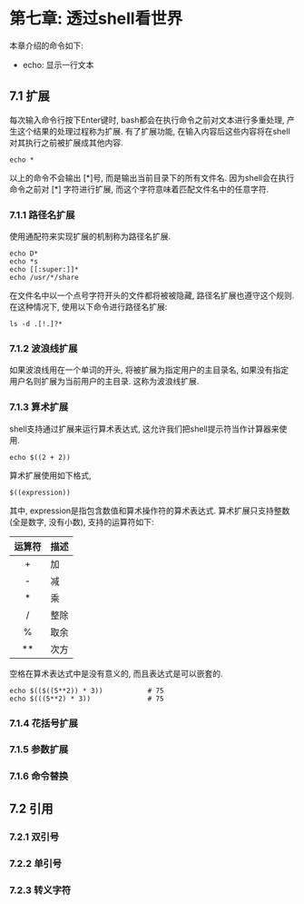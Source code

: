 # 第七章: 透过shell看世界 #

本章介绍的命令如下:

- echo: 显示一行文本

## 7.1 扩展 ##

每次输入命令行按下Enter键时, bash都会在执行命令之前对文本进行多重处理, 产生这个结果的处理过程称为扩展. 有了扩展功能, 在输入内容后这些内容将在shell对其执行之前被扩展成其他内容.

```
echo *
```
以上的命令不会输出 [\*]号, 而是输出当前目录下的所有文件名. 因为shell会在执行命令之前对 [\*] 字符进行扩展, 而这个字符意味着匹配文件名中的任意字符.

### 7.1.1 路径名扩展 ###

使用通配符来实现扩展的机制称为路径名扩展.

```
echo D*
echo *s
echo [[:super:]]*
echo /usr/*/share
```

在文件名中以一个点号字符开头的文件都将被被隐藏, 路径名扩展也遵守这个规则. 在这种情况下, 使用以下命令进行路径名扩展:

```
ls -d .[!.]?*
```

### 7.1.2 波浪线扩展 ###

如果波浪线用在一个单词的开头, 将被扩展为指定用户的主目录名, 如果没有指定用户名则扩展为当前用户的主目录. 这称为波浪线扩展.

### 7.1.3 算术扩展 ###

shell支持通过扩展来运行算术表达式, 这允许我们把shell提示符当作计算器来使用.

```
echo $((2 + 2))
```
算术扩展使用如下格式, 

```
$((expression))
```
其中, expression是指包含数值和算术操作符的算术表达式. 算术扩展只支持整数(全是数字, 没有小数), 支持的运算符如下:

| 运算符 | 描述 |
|:--:|:--|
| + | 加 |
| - | 减 |
| * | 乘 |
| / | 整除 |
| % | 取余 |
| ** | 次方 |

空格在算术表达式中是没有意义的, 而且表达式是可以嵌套的.

```
echo $(($((5**2)) * 3))           # 75
echo $(((5**2) * 3))              # 75
```

### 7.1.4 花括号扩展 ###

### 7.1.5 参数扩展 ###

### 7.1.6 命令替换 ###

## 7.2 引用 ##

### 7.2.1 双引号 ###

### 7.2.2 单引号 ###

### 7.2.3 转义字符 ###
